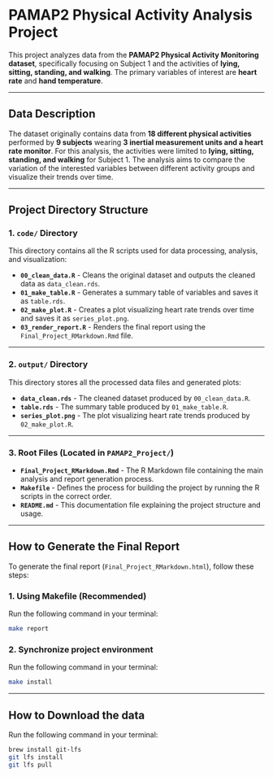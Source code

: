# PAMAP2 Physical Activity Analysis Project

This project analyzes data from the **PAMAP2 Physical Activity Monitoring dataset**, specifically focusing on Subject 1 and the activities of **lying, sitting, standing, and walking**. The primary variables of interest are **heart rate** and **hand temperature**.

---

## Data Description

The dataset originally contains data from **18 different physical activities** performed by **9 subjects** wearing **3 inertial measurement units and a heart rate monitor**. For this analysis, the activities were limited to **lying, sitting, standing, and walking** for Subject 1. The analysis aims to compare the variation of the interested variables between different activity groups and visualize their trends over time.

---
## Project Directory Structure

### **1. `code/` Directory**

This directory contains all the R scripts used for data processing, analysis, and visualization:

- **`00_clean_data.R`** - Cleans the original dataset and outputs the cleaned data as `data_clean.rds`.
- **`01_make_table.R`** - Generates a summary table of variables and saves it as `table.rds`.
- **`02_make_plot.R`** - Creates a plot visualizing heart rate trends over time and saves it as `series_plot.png`.
- **`03_render_report.R`** - Renders the final report using the `Final_Project_RMarkdown.Rmd` file.

---

### **2. `output/` Directory**

This directory stores all the processed data files and generated plots:

- **`data_clean.rds`** - The cleaned dataset produced by `00_clean_data.R`.
- **`table.rds`** - The summary table produced by `01_make_table.R`.
- **`series_plot.png`** - The plot visualizing heart rate trends produced by `02_make_plot.R`.

---

### **3. Root Files (Located in `PAMAP2_Project/`)**

- **`Final_Project_RMarkdown.Rmd`** - The R Markdown file containing the main analysis and report generation process.
- **`Makefile`** - Defines the process for building the project by running the R scripts in the correct order.
- **`README.md`** - This documentation file explaining the project structure and usage.

---

## How to Generate the Final Report

To generate the final report (`Final_Project_RMarkdown.html`), follow these steps:

### 1. **Using Makefile (Recommended)**

Run the following command in your terminal:

```bash
make report
```

### 2. **Synchronize project environment**

Run the following command in your terminal:

```bash
make install
```

---
## How to Download the data

Run the following command in your terminal:

```bash
brew install git-lfs
git lfs install
git lfs pull
```
